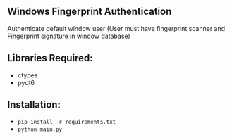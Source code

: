## Windows Fingerprint Authentication

Authenticate default window user (User must have fingerprint scanner and Fingerprint signature in window database)

## Libraries Required:

- ctypes
- pyqt6

## Installation:

- `pip install -r requirements.txt`
- `python main.py`
